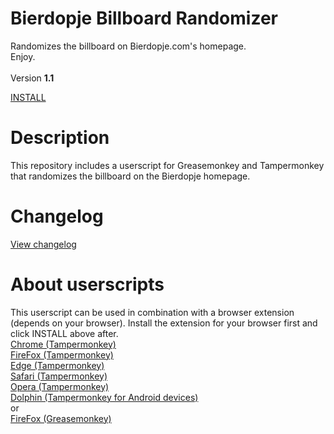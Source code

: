 # Bierdopje Billboard Randomizer
Randomizes the billboard on Bierdopje.com's homepage.
<BR/>
Enjoy.
<BR/><BR/>
Version <strong>1.1</strong>

<A HREF="https://github.com/Bierdopje-Community/bierdopje-billboard-randomizer/raw/master/bierdopje-billboard-randomizer-latest.user.js">INSTALL</A>

# Description
This repository includes a userscript for Greasemonkey and Tampermonkey that randomizes the billboard on the Bierdopje homepage.

# Changelog
<A HREF="https://raw.githubusercontent.com/Bierdopje-Community/bierdopje-billboard-randomizer/master/changelog.txt">View changelog</A>

# About userscripts
This userscript can be used in combination with a browser extension (depends on your browser). Install the extension for your browser first and click INSTALL above after.<BR/>
<A HREF="https://tampermonkey.net/?ext=dhdg&browser=chrome">Chrome (Tampermonkey)</A><BR/>
<A HREF="https://tampermonkey.net/?ext=dhdg&browser=firefox">FireFox (Tampermonkey)</A><BR/>
<A HREF="https://tampermonkey.net/?ext=dhdg&browser=edge">Edge (Tampermonkey)</A><BR/>
<A HREF="https://tampermonkey.net/?browser=safari">Safari (Tampermonkey)</A><BR/>
<A HREF="https://tampermonkey.net/?ext=dhdg&browser=opera">Opera (Tampermonkey)</A><BR/>
<A HREF="https://tampermonkey.net/?ext=dhdg&browser=dolphin">Dolphin (Tampermonkey for Android devices)</A><BR/>
or<BR/>
<A HREF="https://addons.mozilla.org/en-US/firefox/addon/greasemonkey/">FireFox (Greasemonkey)</A>
